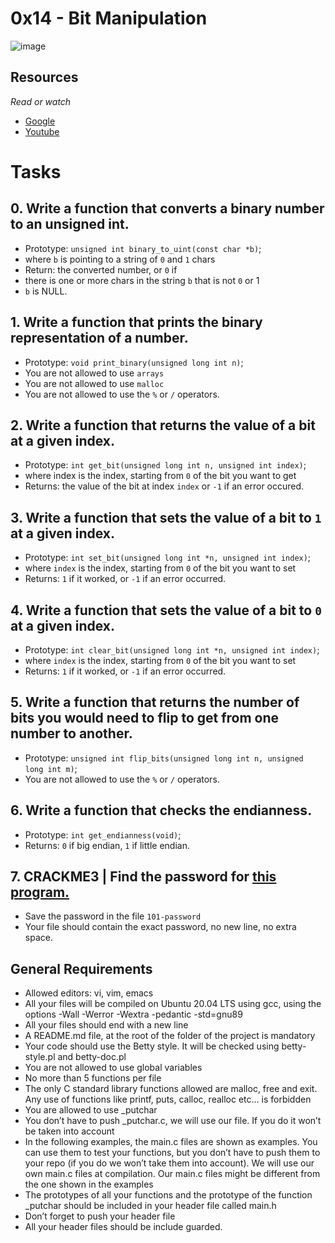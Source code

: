 # 0x14 - Bit Manipulation
![image](https://user-images.githubusercontent.com/122832232/230629209-9497bb95-e53b-4a6e-a7d3-ba6719d2ac2a.png)

## Resources
*Read or watch*

* [Google](https://www.programiz.com/c-programming/bitwise-operators)
* [Youtube](https://www.youtube.com/watch?v=jlQmeyce65Q)

# Tasks
## 0. Write a function that converts a binary number to an unsigned int.

* Prototype: `unsigned int binary_to_uint(const char *b)`;
* where `b` is pointing to a string of `0` and `1` chars
* Return: the converted number, or `0` if
* there is one or more chars in the string `b` that is not `0` or 1
* `b` is NULL.


## 1. Write a function that prints the binary representation of a number.

* Prototype: `void print_binary(unsigned long int n)`;
* You are not allowed to use `arrays`
* You are not allowed to use `malloc`
* You are not allowed to use the `%` or `/` operators.


## 2. Write a function that returns the value of a bit at a given index.

* Prototype: `int get_bit(unsigned long int n, unsigned int index)`;
* where index is the index, starting from `0` of the bit you want to get
* Returns: the value of the bit at index `index` or `-1` if an error occured.

## 3. Write a function that sets the value of a bit to `1` at a given index.

* Prototype: `int set_bit(unsigned long int *n, unsigned int index)`;
* where `index` is the index, starting from `0` of the bit you want to set
* Returns: `1` if it worked, or `-1` if an error occurred.

## 4. Write a function that sets the value of a bit to `0` at a given index.

* Prototype: `int clear_bit(unsigned long int *n, unsigned int index)`;
* where `index` is the index, starting from `0` of the bit you want to set
* Returns: `1` if it worked, or `-1` if an error occurred.

## 5. Write a function that returns the number of bits you would need to flip to get from one number to another.

* Prototype: `unsigned int flip_bits(unsigned long int n, unsigned long int m)`;
* You are not allowed to use the `%` or `/` operators.

## 6. Write a function that checks the endianness.

* Prototype: `int get_endianness(void)`;
* Returns: `0` if big endian, `1` if little endian.

## 7. CRACKME3 | Find the password for [this program.](https://github.com/holbertonschool/0x13.c)

* Save the password in the file `101-password`
* Your file should contain the exact password, no new line, no extra space.

## General Requirements

*    Allowed editors: vi, vim, emacs
*    All your files will be compiled on Ubuntu 20.04 LTS using gcc, using the options -Wall -Werror -Wextra -pedantic -std=gnu89
*    All your files should end with a new line
*    A README.md file, at the root of the folder of the project is mandatory
*    Your code should use the Betty style. It will be checked using betty-style.pl and betty-doc.pl
*    You are not allowed to use global variables
*    No more than 5 functions per file
*    The only C standard library functions allowed are malloc, free and exit. Any use of functions like printf, puts, calloc, realloc etc… is forbidden
*    You are allowed to use _putchar
*    You don’t have to push _putchar.c, we will use our file. If you do it won’t be taken into account
*    In the following examples, the main.c files are shown as examples. You can use them to test your functions, but you don’t have to push them to your repo        (if you do we won’t take them into account). We will use our own main.c files at compilation. Our main.c files might be different from the one shown in        the examples
*    The prototypes of all your functions and the prototype of the function _putchar should be included in your header file called main.h
*    Don’t forget to push your header file
*    All your header files should be include guarded.

